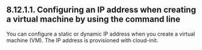 ## 8.12.1.1. Configuring an IP address when creating a virtual machine by using the command line

You can configure a static or dynamic IP address when you create a virtual machine (VM). The IP address is provisioned with cloud-init.

<!-- image -->

